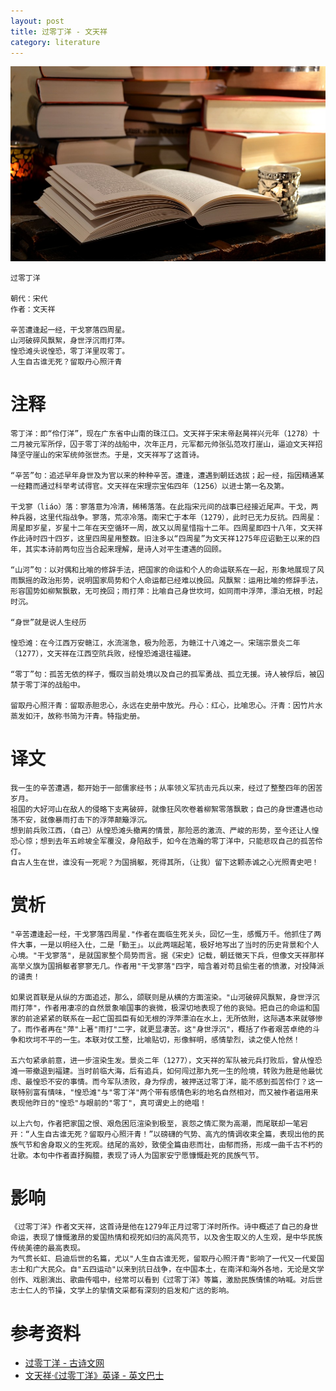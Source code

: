 ```yaml
---
layout: post
title: 过零丁洋 - 文天祥
category: literature
---
```


![](/assets/img/literature.jpg)

    过零丁洋

    朝代：宋代
    作者：文天祥

    辛苦遭逢起一经，干戈寥落四周星。
    山河破碎风飘絮，身世浮沉雨打萍。
    惶恐滩头说惶恐，零丁洋里叹零丁。
    人生自古谁无死？留取丹心照汗青

# 注释

    零丁洋：即“伶仃洋”，现在广东省中山南的珠江口。文天祥于宋末帝赵昺祥兴元年（1278）十二月被元军所俘，囚于零丁洋的战船中，次年正月，元军都元帅张弘范攻打崖山，逼迫文天祥招降坚守崖山的宋军统帅张世杰。于是，文天祥写了这首诗。
    
    “辛苦”句：追述早年身世及为官以来的种种辛苦。遭逢，遭遇到朝廷选拔；起一经，指因精通某一经籍而通过科举考试得官。文天祥在宋理宗宝佑四年（1256）以进士第一名及第。
    
    干戈寥（liáo）落：寥落意为冷清，稀稀落落。在此指宋元间的战事已经接近尾声。干戈，两种兵器，这里代指战争。寥落，荒凉冷落。南宋亡于本年（1279），此时已无力反抗。四周星：周星即岁星，岁星十二年在天空循环一周，故又以周星惜指十二年。四周星即四十八年，文天祥作此诗时四十四岁，这里四周星用整数。旧注多以“四周星”为文天祥1275年应诏勤王以来的四年，其实本诗前两句应当合起来理解，是诗人对平生遭遇的回顾。
    
    “山河”句：以对偶和比喻的修辞手法，把国家的命运和个人的命运联系在一起，形象地展现了风雨飘摇的政治形势，说明国家局势和个人命运都已经难以挽回。风飘絮：运用比喻的修辞手法，形容国势如柳絮飘散，无可挽回；雨打萍：比喻自己身世坎坷，如同雨中浮萍，漂泊无根，时起时沉。
    
    “身世”就是说人生经历
    
    惶恐滩：在今江西万安赣江，水流湍急，极为险恶，为赣江十八滩之一。宋瑞宗景炎二年（1277），文天祥在江西空阬兵败，经惶恐滩退往福建。
    
    “零丁”句：孤苦无依的样子，慨叹当前处境以及自己的孤军勇战、孤立无援。诗人被俘后，被囚禁于零丁洋的战船中。
    
    留取丹心照汗青：留取赤胆忠心，永远在史册中放光。丹心：红心，比喻忠心。汗青：因竹片水蒸发如汗，故称书简为汗青。特指史册。



# 译文

    我一生的辛苦遭遇，都开始于一部儒家经书；从率领义军抗击元兵以来，经过了整整四年的困苦岁月。
    祖国的大好河山在敌人的侵略下支离破碎，就像狂风吹卷着柳絮零落飘散；自己的身世遭遇也动荡不安，就像暴雨打击下的浮萍颠簸浮沉。
    想到前兵败江西，（自己）从惶恐滩头撤离的情景，那险恶的激流、严峻的形势，至今还让人惶恐心惊；想到去年五岭坡全军覆没，身陷敌手，如今在浩瀚的零丁洋中，只能悲叹自己的孤苦伶仃。
    自古人生在世，谁没有一死呢？为国捐躯，死得其所，（让我）留下这颗赤诚之心光照青史吧！

# 赏析

    "辛苦遭逢起一经，干戈寥落四周星."作者在面临生死关头，回忆一生，感慨万千。他抓住了两件大事，一是以明经入仕，二是「勤王」。以此两端起笔，极好地写出了当时的历史背景和个人心境。"干戈寥落"，是就国家整个局势而言。据《宋史》记载，朝廷徵天下兵，但像文天祥那样高举义旗为国捐躯者寥寥无几。作者用"干戈寥落"四字，暗含着对苟且偷生者的愤激，对投降派的谴责！

    如果说首联是从纵的方面追述，那么，颌联则是从横的方面渲染。"山河破碎风飘絮，身世浮沉雨打萍"，作者用凄凉的自然景象喻国事的衰微，极深切地表现了他的哀恸。把自己的命运和国家的前途紧紧的联系在一起亡国孤臣有如无根的浮萍漂泊在水上，无所依附，这际遇本来就够惨了。而作者再在"萍"上著"雨打"二字，就更显凄苦。这"身世浮沉"，概括了作者艰苦卓绝的斗争和坎坷不平的一生。本联对仗工整，比喻贴切，形像鲜明，感情挚烈，读之使人怆然！

    五六句紧承前意，进一步渲染生发。景炎二年（1277），文天祥的军队被元兵打败后，曾从惶恐滩一带撤退到福建。当时前临大海，后有追兵，如何闯过那九死一生的险境，转败为胜是他最忧虑、最惶恐不安的事情。而今军队溃败，身为俘虏，被押送过零丁洋，能不感到孤苦伶仃？这一联特别富有情味，"惶恐滩"与"零丁洋"两个带有感情色彩的地名自然相对，而又被作者运用来表现他昨日的"惶恐"与眼前的"零丁"，真可谓史上的绝唱！

    以上六句，作者把家国之恨、艰危困厄渲染到极至，哀怨之情汇聚为高潮，而尾联却一笔宕开：“人生自古谁无死？留取丹心照汗青！”以磅礴的气势、高亢的情调收束全篇，表现出他的民族气节和舍身取义的生死观。结尾的高妙，致使全篇由悲而壮，由郁而扬，形成一曲千古不朽的壮歌。本句中作者直抒胸臆，表现了诗人为国家安宁愿慷慨赴死的民族气节。

# 影响

    《过零丁洋》作者文天祥，这首诗是他在1279年正月过零丁洋时所作。诗中概述了自己的身世命运，表现了慷慨激昂的爱国热情和视死如归的高风亮节，以及舍生取义的人生观，是中华民族传统美德的最高表现。
    为气贯长虹、启迪后世的名篇，尤以"人生自古谁无死，留取丹心照汗青"影响了一代又一代爱国志士和广大民众。自"五四运动"以来到抗日战争，在中国本土，在南洋和海外各地，无论是文学创作、戏剧演出、歌曲传唱中，经常可以看到《过零丁洋》等篇，激励民族情愫的呐喊。对后世志士仁人的节操，文学上的挚情文采都有深刻的启发和广远的影响。

# 参考资料

* [过零丁洋 - 古诗文网](http://www.gushiwen.org/GuShiWen_5e952833f6.aspx)
* [文天祥·《过零丁洋》英译 - 英文巴士](http://www.en84.com/dianji/shi/201204/00009789.html)
